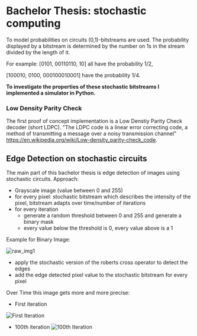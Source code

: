 # Bachelor Thesis: stochastic computing

To model probabilities on circuits (0,1)-bitstreams are used. 
The probability displayed by a bitstream is determined by the number on 1s in the stream divided by the length of it.

For example:
[0101, 00110110, 10] all have the probability 1/2,

[100010, 0100, 000100010001] have the probability 1/4.


__To investigate the properties of these stochastic bitstreams I implemented a simulator in Python.__

### Low Density Parity Check
The first proof of concept implementation is a Low Denstiy Parity Check decoder (short LDPC). "The LDPC code is a linear error correcting code, a method of transmitting a message over a noisy transmission channel" <https://en.wikipedia.org/wiki/Low-density_parity-check_code>.


## Edge Detection on stochastic circuits
The main part of this bachelor thesis is edge detection of images using stochastic circuits.
Approach: 
* Grayscale image (value between 0 and 255)
* for every pixel: stochastic bitstream which describes the intensity of the pixel, bitstream adapts over time/number of iterations
* for every iteration
  * generate a random threshold between 0 and 255 and generate a binary mask 
  * every value below the threshold is 0, every value above is a 1
  
Example for Binary Image:

![raw_img1](https://user-images.githubusercontent.com/33347624/121482721-af369280-c9cd-11eb-9601-51c92f8a8944.png)

  * apply the stochastic version of the roberts cross operator to detect the edges
  * add the edge detected pixel value to the stochastic bitstream for every pixel 

Over Time this image gets more and more precise:

* First iteration

![First Iteration](https://user-images.githubusercontent.com/33347624/121482454-772f4f80-c9cd-11eb-9a73-23952f8fe55d.png)


* 100th iteration
![100th Iteration](https://user-images.githubusercontent.com/33347624/121482520-86ae9880-c9cd-11eb-9432-bce3c3ba1e2e.png)







